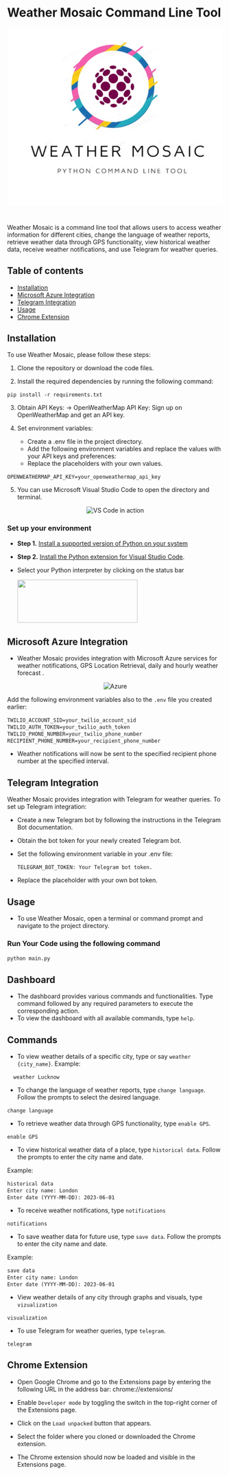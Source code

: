 # Weather Mosaic Command Line Tool

<p align="center">
  <img alt="logo" src="Weather_Mosaic_logo.jpeg">
</p>

#
Weather Mosaic is a command line tool that allows users to access weather information for different cities, change the language of weather reports, retrieve weather data through GPS functionality, view historical weather data, receive weather notifications, and use Telegram for weather queries.

## Table of contents

- [Installation](#installation)
- [Microsoft Azure Integration](#microsoft-azure-integration)
- [Telegram Integration](#telegram-integration)
- [Usage](#usage)
- [Chrome Extension](#chrome-extension)

## Installation

To use Weather Mosaic, please follow these steps:

1. Clone the repository or download the code files.

2. Install the required dependencies by running the following command:

```shell
pip install -r requirements.txt
```
3. Obtain API Keys:
   -> OpenWeatherMap API Key: Sign up on OpenWeatherMap and get an API key.

4. Set environment variables:
   * Create a .env file in the project directory.
   * Add the following environment variables and replace the values with your API keys and preferences:
   * Replace the placeholders with your own values.
   
```plaintext
OPENWEATHERMAP_API_KEY=your_openweathermap_api_key
```

5. You can use Microsoft Visual Studio Code to open the directory and terminal.

<p align="center">
  <img alt="VS Code in action" src="https://user-images.githubusercontent.com/35271042/118224532-3842c400-b438-11eb-923d-a5f66fa6785a.png">
</p>



### Set up your environment

-   **Step 1.** [Install a supported version of Python on your system](https://code.visualstudio.com/docs/python/python-tutorial#_prerequisites) 
-   **Step 2.** [Install the Python extension for Visual Studio Code](https://code.visualstudio.com/docs/editor/extension-gallery).

-   Select your Python interpreter by clicking on the status bar

     <img src=https://raw.githubusercontent.com/microsoft/vscode-python/main/images/InterpreterSelectionZoom.gif width=280 height=100>


## Microsoft Azure Integration 
* Weather Mosaic provides integration with Microsoft Azure services for weather notifications, GPS Location Retrieval, daily and hourly weather forecast .

<p align="center">
  <img alt="Azure" src="https://logos-world.net/wp-content/uploads/2021/02/Microsoft-Azure-Symbol.png">
</p>

Add the following environment variables also to the `.env` file you created earlier:

```plaintext
TWILIO_ACCOUNT_SID=your_twilio_account_sid
TWILIO_AUTH_TOKEN=your_twilio_auth_token
TWILIO_PHONE_NUMBER=your_twilio_phone_number
RECIPIENT_PHONE_NUMBER=your_recipient_phone_number
```
* Weather notifications will now be sent to the specified recipient phone number at the specified interval.

## Telegram Integration

Weather Mosaic provides integration with Telegram for weather queries. To set up Telegram integration:

* Create a new Telegram bot by following the instructions in the Telegram Bot documentation.

* Obtain the bot token for your newly created Telegram bot.

* Set the following environment variable in your .env file:

  ```plaintext
  TELEGRAM_BOT_TOKEN: Your Telegram bot token.
  ```
* Replace the placeholder with your own bot token.

## Usage

* To use Weather Mosaic, open a terminal or command prompt and navigate to the project directory.

### Run Your Code using the following command

```shell
python main.py
```

## Dashboard

* The dashboard provides various commands and functionalities. Type command followed by any required parameters to execute the corresponding action.
* To view the dashboard with all available commands, type `help`.

## Commands

* To view weather details of a specific city, type or say `weather {city_name}`.
Example:

```shell
  weather Lucknow
```

* To change the language of weather reports, type `change language`. Follow the prompts to select the desired language.

```shell
change language
```

* To retrieve weather data through GPS functionality, type `enable GPS`.

```shell
enable GPS
```

* To view historical weather data of a place, type `historical data`. Follow the prompts to enter the city name and date.

Example:

```shell
historical data
Enter city name: London
Enter date (YYYY-MM-DD): 2023-06-01
```

* To receive weather notifications, type `notifications`

```shell
notifications
```

* To save weather data for future use, type `save data`. Follow the prompts to enter the city name and date.

Example:

```shell
save data
Enter city name: London
Enter date (YYYY-MM-DD): 2023-06-01
```

* View weather details of any city through graphs and visuals, type `vizualization`
```shell
visualization
```

* To use Telegram for weather queries, type `telegram`.

```shell
telegram
```

  
## Chrome Extension

* Open Google Chrome and go to the Extensions page by entering the following URL in the address bar: chrome://extensions/

* Enable `Developer mode` by toggling the switch in the top-right corner of the Extensions page.

* Click on the `Load unpacked` button that appears.

* Select the folder where you cloned or downloaded the Chrome extension.

* The Chrome extension should now be loaded and visible in the Extensions page.




